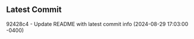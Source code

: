 
## Latest Commit
92428c4 - Update README with latest commit info (2024-08-29 17:03:00 -0400) <Yunxi-Zhou>
